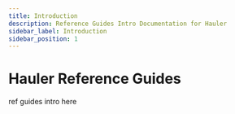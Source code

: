 ```yaml
---
title: Introduction
description: Reference Guides Intro Documentation for Hauler
sidebar_label: Introduction
sidebar_position: 1
---
```


# Hauler Reference Guides

ref guides intro here
